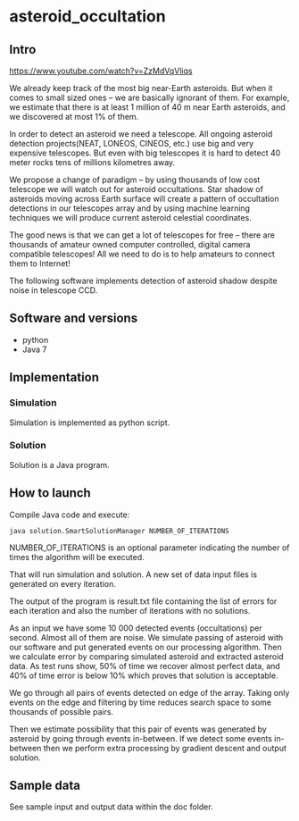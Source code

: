 # asteroid_occultation

## Intro

https://www.youtube.com/watch?v=ZzMdVqVliqs

We already keep track of the most big near-Earth asteroids. But when it comes to small sized ones – we are basically ignorant of them. For example, we estimate that there is at least 1 million of 40 m  near Earth asteroids, and we discovered at most 1% of them.

In order to detect an asteroid we need a telescope. All ongoing asteroid detection projects(NEAT, LONEOS, CINEOS, etc.) use big and very expensive telescopes. But even with big telescopes it is hard to detect 40 meter rocks tens of millions kilometres away.

We propose a change of paradigm – by using thousands of low cost telescope we will watch out for asteroid occultations. Star shadow of asteroids moving across Earth surface will create a pattern of occultation detections in our telescopes array and by using machine learning techniques we will produce current asteroid celestial coordinates.

The good news is that we can get a lot of telescopes for free – there are thousands of amateur owned computer controlled, digital camera compatible telescopes! All we need to do is to help amateurs to connect them to Internet!​

The following software implements detection of asteroid shadow despite noise in telescope CCD.




## Software and versions
- python
- Java 7

## Implementation
### Simulation
Simulation is implemented as python script.

### Solution
Solution is a Java program.

## How to launch
Compile Java code and execute:

```java solution.SmartSolutionManager NUMBER_OF_ITERATIONS```

NUMBER_OF_ITERATIONS is an optional parameter indicating the number of times the algorithm will be executed.

That will run simulation and solution. A new set of data input files is generated on every iteration.

The output of the program is result.txt file containing the list of errors for each iteration and also the number of iterations with no solutions.

As an input we have some 10 000 detected events (occultations) per second. Almost all of them are noise. We simulate passing of asteroid with our software and put generated events on our processing algorithm. Then we calculate error by comparing simulated asteroid and extracted asteroid data. As test runs show, 50% of time we recover almost perfect data, and 40% of time error is below 10% which proves that solution is acceptable.

We go through all pairs of events detected on edge of the array. Taking only events on the edge and filtering by time reduces search space to some thousands of possible pairs.

Then we estimate possibility that this pair of events was generated by asteroid by going through events in-between. If we detect some events in-between then we perform extra processing by gradient descent and output solution.

## Sample data
See sample input and output data within the doc folder.
